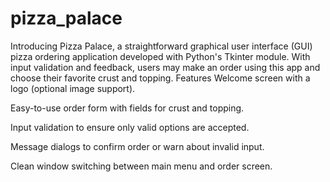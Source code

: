 # pizza_palace
Introducing Pizza Palace, a straightforward graphical user interface (GUI) pizza ordering application developed with Python's Tkinter module. With input validation and feedback, users may make an order using this app and choose their favorite crust and topping.
Features
Welcome screen with a logo (optional image support).

Easy-to-use order form with fields for crust and topping.

Input validation to ensure only valid options are accepted.

Message dialogs to confirm order or warn about invalid input.

Clean window switching between main menu and order screen.
